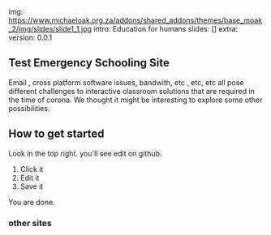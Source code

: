 img: https://www.michaeloak.org.za/addons/shared_addons/themes/base_moak_2/img/slides/slide1_1.jpg
intro: Education for humans
slides: []
extra:
    version: 0.0.1

## Test Emergency Schooling Site

Email , cross platform software issues, bandwith,  etc , etc, etc all pose different challenges to interactive classroom solutions that are required in the time of corona. 
We thought it might be interesting to explore some other possibilities. 

## How to get started

Look in the top right. you'll see edit on github. 

1. Click it
2. Edit it
3. Save it

You are done. 

### other sites

